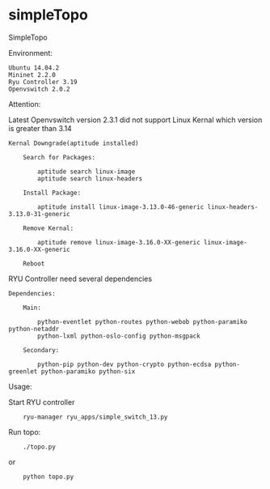 # simpleTopo
SimpleTopo

Environment:

    Ubuntu 14.04.2
    Mininet 2.2.0
    Ryu Controller 3.19
    Openvswitch 2.0.2
  
Attention:

Latest Openvswitch version 2.3.1 did not support Linux Kernal which version is greater than 3.14
    
    Kernal Downgrade(aptitude installed)
    
        Search for Packages:
        
            aptitude search linux-image
            aptitude search linux-headers
        
        Install Package:
            
            aptitude install linux-image-3.13.0-46-generic linux-headers-3.13.0-31-generic
        
        Remove Kernal:
            
            aptitude remove linux-image-3.16.0-XX-generic linux-image-3.16.0-XX-generic
    
        Reboot
        
    
RYU Controller need several dependencies

    Dependencies:
    
        Main:
    
            python-eventlet python-routes python-webob python-paramiko python-netaddr 
            python-lxml python-oslo-config python-msgpack
            
        Secondary:
        
            python-pip python-dev python-crypto python-ecdsa python-greenlet python-paramiko python-six
        
Usage:
    
Start RYU controller
        
        ryu-manager ryu_apps/simple_switch_13.py
        
Run topo:
    
        ./topo.py
        
or
    
        python topo.py
